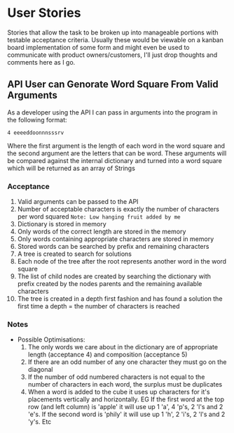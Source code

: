 # User Stories
Stories that allow the task to be broken up into manageable portions with testable acceptance criteria. Usually these would be viewable on a kanban board implementation of some form and might even be used to communicate with product owners/customers, I'll just drop thoughts and comments here as I go.

## API User can Genorate Word Square From Valid Arguments
As a developer using the API I can pass in arguments into the program in the following format:
```
4 eeeeddoonnnsssrv
```
Where the first argument is the length of each word in the word square and the second argument are the letters that can be word. These arguments will be compared against the internal dictionary and turned into a word square which will be returned as an array of Strings
### Acceptance
1. Valid arguments can be passed to the API
2. Number of acceptable characters is exactly the number of characters per word squared
  `Note: Low hanging fruit added by me`
3. Dictionary is stored in memory
4. Only words of the correct length are stored in the memory
5. Only words containing appropriate characters are stored in memory
6. Stored words can be searched by prefix and remaining characters
7. A tree is created to search for solutions
8. Each node of the tree after the root represents another word in the word square
9. The list of child nodes are created by searching the dictionary with prefix created by the nodes parents and the remaining available characters
10. The tree is created in a depth first fashion and has found a solution the first time a depth = the number of characters is reached

### Notes
 - Possible Optimisations:
   1. The only words we care about in the dictionary are of appropriate length (acceptance 4) and composition (acceptance 5)
   2. If there are an odd number of any one character they must go on the diagonal
   3. If the number of odd numbered characters is not equal to the number of characters in each word, the surplus must be duplicates
   4. When a word is added to the cube it uses up characters for it's placements vertically and horizontally. EG If the first word at the top row (and left column) is 'apple' it will use up 1 'a', 4 'p's, 2 'l's and 2 'e's. If the second word is 'phily' it will use up 1 'h', 2 'i's, 2 'l's and 2 'y's. Etc
